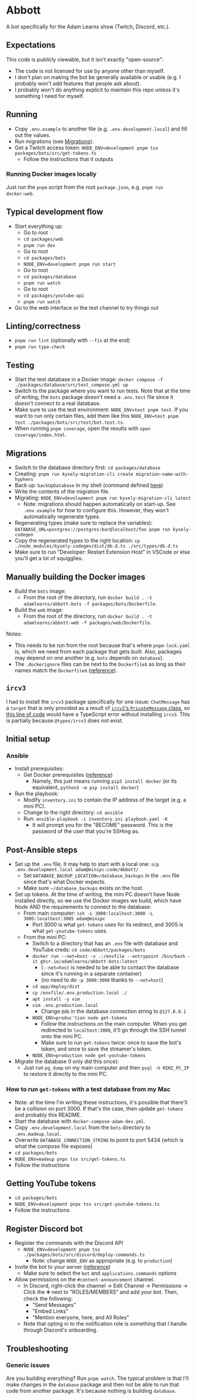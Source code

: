 # Abbott

A bot specifically for the Adam Learns show (Twitch, Discord, etc.).

## Expectations

This code is publicly viewable, but it isn't exactly "open-source":

- The code is not licensed for use by anyone other than myself.
- I don't plan on making the bot be generally available or usable (e.g. I probably won't add features that people ask about).
- I probably won't do anything explicit to maintain this repo unless it's something I need for myself.

## Running

- Copy `.env.example` to another file (e.g. `.env.development.local`) and fill out the values.
- Run migrations (see [Migrations](#migrations)).
- Get a Twitch access token: `NODE_ENV=development pnpm tsx packages/bots/src/get-tokens.ts`
  - Follow the instructions that it outputs

### Running Docker images locally

Just run the `pnpm` script from the root `package.json`, e.g. `pnpm run docker:web`.

## Typical development flow

- Start everything up:
  - Go to root
  - `cd packages/web`
  - `pnpm run dev`
  - Go to root
  - `cd packages/bots`
  - `NODE_ENV=development pnpm run start`
  - Go to root
  - `cd packages/database`
  - `pnpm run watch`
  - Go to root
  - `cd packages/youtube-api`
  - `pnpm run watch`
- Go to the web interface or the test channel to try things out

## Linting/correctness

- `pnpm run lint` (optionally with `--fix` at the end)
- `pnpm run type-check`

## Testing

- Start the test database in a Docker image: `docker compose -f ./packages/database/src/test_compose.yml up`
- Switch to the package where you want to run tests. Note that at the time of writing, the `bots` package doesn't need a `.env.test` file since it doesn't connect to a real database.
- Make sure to use the test environment: `NODE_ENV=test pnpm test`. If you want to run only certain files, add them like this `NODE_ENV=test pnpm test ./packages/bots/src/test/bot.test.ts`.
- When running `pnpm coverage`, open the results with `open coverage/index.html`.

## Migrations

- Switch to the database directory first: `cd packages/database`
- Creating: `pnpm run kysely-migration-cli create migration-name-with-hyphens`
- Back up: `backUpDatabase` in my shell (command defined [here](https://github.com/Adam13531/AdamsApple/blob/dbfbfdfa4ad9b09e969fb4aeab2b88228757bdbb/shell/zsh/.zshrc#L637-L643))
- Write the contents of the migration file.
- Migrating: `NODE_ENV=development pnpm run kysely-migration-cli latest`
  - Note: migrations should happen automatically on start-up. See `.env.example` for how to configure this. However, they won't automatically regenerate types.
- Regenerating types (make sure to replace the variables): `DATABASE_URL=postgres://postgres:bar@localhost/foo pnpm run kysely-codegen`
- Copy the regenerated types to the right location: `cp ./node_modules/kysely-codegen/dist/db.d.ts ./src/types/db.d.ts`
- Make sure to run "Developer: Restart Extension Host" in VSCode or else you'll get a lot of squigglies.

## Manually building the Docker images

- Build the `bots` image:
  - From the root of the directory, run `docker build . -t adamlearns/abbott-bots -f packages/bots/Dockerfile`.
- Build the `web` image:
  - From the root of the directory, run `docker build . -t adamlearns/abbott-web -f packages/web/Dockerfile`.

Notes:

- This needs to be run from the root because that's where `pnpm-lock.yaml` is, which we need from each package that gets built. Also, packages may depend on one another (e.g. `bots` depends on `database`).
- The `.dockerignore` files can be next to the `Dockerfile`s as long as their names match the `Dockerfile`s ([reference](https://docs.docker.com/build/building/context/#filename-and-location)).

## `ircv3`

I had to install the `ircv3` package specifically for one issue: `ChatMessage` has a `target` that is only provided as a result of [`ircv3`'s `PrivateMessage` class](https://github.com/d-fischer/ircv3/blob/483f330f52ea533b567c118ada37d30c54ac80e9/src/Message/MessageTypes/Commands/PrivateMessage.ts#L4), so [this line of code](https://github.com/AdamLearns/Abbott/blob/86815e2ec20e62c89ab753e07ea065d2f75d1227/src/twitch/BotCommandContext.ts#L18) would have a TypeScript error without installing `ircv3`. This is partially because `@types/ircv3` does not exist.

## Initial setup

### Ansible

- Install prerequisites:
  - Get Docker prerequisites ([reference](https://docs.ansible.com/ansible/2.9/modules/docker_container_module.html#requirements))
    - Namely, this just means running `pip3 install docker` (or its equivalent, `python3 -m pip install docker`)
- Run the playbook:
  - Modify `inventory.ini` to contain the IP address of the target (e.g. a mini PC).
  - Change to the right directory: `cd ansible`
  - Run: `ansible-playbook -i inventory.ini playbook.yaml -K`
    - It will prompt you for the "BECOME" password. This is the password of the user that you're SSHing as.

## Post-Ansible steps

- Set up the `.env` file. It may help to start with a local one: `scp .env.development.local adam@minipc:code/Abbott/`
  - Set `DATABASE_BACKUP_LOCATION=/database_backups` in the `.env` file since that's what Docker expects.
  - Make sure `~/database_backups` exists on the host.
- Set up tokens. At the time of writing, the mini PC doesn't have Node installed directly, so we use the Docker images we build, which have Node AND the requirements to connect to the database:
  - From main computer: `ssh -L 3000:localhost:3000 -L 3005:localhost:3005 adam@minipc`
    - Port 3000 is what `get-tokens` uses for its redirect, and 3005 is what `get-youtube-tokens` uses.
  - From the mini PC:
    - Switch to a directory that has an `.env` file with database and YouTube creds: `cd code/Abbott/packages/bots`
    - `docker run --net=host -v .:/envfile --entrypoint /bin/bash -it ghcr.io/adamlearns/abbott-bots:latest`
      - (`--net=host` is needed to be able to contact the database since it's running in a separate container)
      - (no need to do `-p 3000:3000` thanks to `--net=host`)
    - `cd app/deploy/dist`
    - `cp /envfile/.env.production.local ./`
    - `apt install -y vim`
    - `vim .env.production.local`
      - Change `@db` in the database connection string to `@127.0.0.1`
    - `NODE_ENV=produc'tion node get-tokens`
      - Follow the instructions on the main computer. When you get redirected to `localhost:3000`, it'll go through the SSH tunnel onto the mini PC.
      - Make sure to run `get-tokens` twice: once to save the bot's token, and once to save the streamer's token.
    - `NODE_ENV=production node get-youtube-tokens`
- Migrate the database (I only did this once):
  - Just run `pg_dump` on my main computer and then `psql -h MINI_PC_IP` to restore it directly to the mini PC.

### How to run `get-tokens` with a test database from my Mac

- Note: at the time I'm writing these instructions, it's possible that there'll be a collision on port 3000. If that's the case, then update `get-tokens` and probably this README.
- Start the database with `docker-compose-adam-dev.yml`.
- Copy `.env.development.local` from the `bots` directory to `.env.madeup.local`.
- Overwrite `DATABASE_CONNECTION_STRING` to point to port 5434 (which is what the compose file exposes)
- `cd packages/bots`
- `NODE_ENV=madeup pnpx tsx src/get-tokens.ts`
- Follow the instructions

## Getting YouTube tokens

- `cd packages/bots`
- `NODE_ENV=development pnpx tsx src/get-youtube-tokens.ts`
- Follow the instructions

## Register Discord bot

- Register the commands with the Discord API
  - `NODE_ENV=development pnpm tsx ./packages/bots/src/discord/deploy-commands.ts`
    - Note: change `NODE_ENV` as appropriate (e.g. to `production`)
- Invite the bot to your server ([reference](https://discordjs.guide/preparations/adding-your-bot-to-servers.html#bot-invite-links))
  - Make sure to select the `bot` and `applications.commands` options
- Allow permissions on the `#content-announcement` channel.
  - In Discord, right-click the channel → Edit Channel → Permissions → Click the ➕ next to "ROLES/MEMBERS" and add your bot. Then, check the following:
    - "Send Messages"
    - "Embed Links"
    - "Mention everyone, here, and All Roles"
  - Note that opting in to the notification role is something that I handle through Discord's onboarding.

## Troubleshooting

### Generic issues

Are you building everything? Run `pnpm watch`. The typical problem is that I'll make changes in the `database` package and then not be able to run that code from another package. It's because nothing is building `database`.
